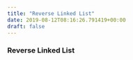 ```yaml
---
title: "Reverse Linked List"
date: 2019-08-12T08:16:26.791419+00:00
draft: false
---
```


### Reverse Linked List
